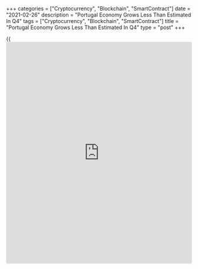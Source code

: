+++
categories = ["Cryptocurrency", "Blockchain", "SmartContract"]
date = "2021-02-26"
description = "Portugal Economy Grows Less Than Estimated In Q4"
tags = ["Cryptocurrency", "Blockchain", "SmartContract"]
title = "Portugal Economy Grows Less Than Estimated In Q4"
type = "post"
+++

{{<iframe id="large-banner" src="https://www.bounty.group/#slide=15.0" width="100%" height="600" scrolling="no" style="border: 0px solid rgb(216, 221, 230); border-radius: 3px;">}}

Portugal's [economy][1] grew less than estimated in the final three
months of 2020, amid a resurgence in the coronavirus infections across
Europe.  
  
Gross domestic product increased 0.2 percent from the third quarter,
when the economy expanded grew 13.3 percent, revised data from
Statistics Portugal showed Friday. The fourth quarter growth was earlier
estimated at 0.4 percent.  
  
In the first and second quarters, output decreased 4.0 and 13.9 percent,
respectively.

Growth in the fourth quarter was largely driven by domestic demand, the
agency said.  
  
Compared to the same quarter a year ago, the economy shrank 6.1 percent,
which was much severe than the initially estimated 5.9 percent. In the
third quarter, the economy contracted 5.7 percent. The annual shrinkage
was the fourth in a row.

For the full year 2020, GDP decreased a record 7.6 percent after a
revised 2.5 percent growth in 2019.  
  
Domestic demand made a significant negative contribution to the annual
rate of change of GDP, mainly due to the decrease of private
consumption. Steep falls in exports and imports of both goods and
services made the contribution of net external demand was more negative
in 2020. In particular, tourism exports had an unprecedented reduction.

For comments and feedback [contact](https://www.playgroundfx.com/contact/): editorial@rtt[news](https://www.letsplayfx.com/blog/forex-news-website/).com

[Economic News][1]

 **What parts of the world are seeing the best (and worst) economic
performances lately? Click[here][2] to check out our [Econ Scorecard][2]
and find out! See up-to-the-moment [ranking](https://www.playgroundfx.com/blog/crypto-exchange-ranking/)s for the best and worst
performers in [GDP][2], [unemployment rate][3], [inflation][4] and much
more.**

   1. www.rtt[news](https://www.letsplayfx.com/blog/forex-news-website/).com/Content/EconomicNews.aspx
   2. www.rtt[news](https://www.letsplayfx.com/blog/forex-news-website/).com/economic-scorecard/world-rank/GDP/highest-performance.aspx
   3. www.rtt[news](https://www.letsplayfx.com/blog/forex-news-website/).com/economic-scorecard/world-rank/unemployment-rate/lowest-performance.aspx
   4. www.rtt[news](https://www.letsplayfx.com/blog/forex-news-website/).com/economic-scorecard/world-rank/CPI/highest-performance.aspx